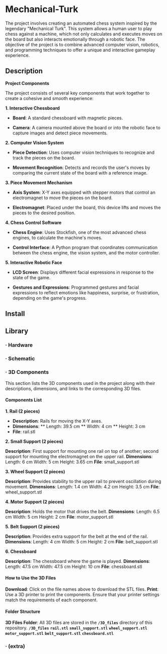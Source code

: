 # Mechanical-Turk

The project involves creating an automated chess system inspired by the legendary "Mechanical Turk". This system allows a human user to play chess against a machine, which not only calculates and executes moves on the board but also interacts emotionally through a robotic face. The objective of the project is to combine advanced computer vision, robotics, and programming techniques to offer a unique and interactive gameplay experience.

## Description

**Project Components**

The project consists of several key components that work together to create a cohesive and smooth experience:

**1. Interactive Chessboard**

*  **Board**: A standard chessboard with magnetic pieces.

*  **Camera**: A camera mounted above the board or into the robotic face to capture images and detect piece movements.

**2. Computer Vision System** 

*  **Piece Detection**: Uses computer vision techniques to recognize and track the pieces on the board.

*  **Movement Recognition**: Detects and records the user's moves by comparing the current state of the board with a reference image.

**3. Piece Movement Mechanism**

*  **Axis System**: X-Y axes equipped with stepper motors that control an electromagnet to move the pieces on the board.

*  **Electromagnet**: Placed under the board, this device lifts and moves the pieces to the desired position.

**4. Chess Control Software**

*  **Chess Engine**: Uses Stockfish, one of the most advanced chess engines, to calculate the machine's moves.

*  **Control Interface**: A Python program that coordinates communication between the chess engine, the vision system, and the motor controller.

**5. Interactive Robotic Face**

*  **LCD Screen**: Displays different facial expressions in response to the state of the game.

*  **Gestures and Expressions**: Programmed gestures and facial expressions to reflect emotions like happiness, surprise, or frustration, depending on the game's progress.

## Install

## Library

### · Hardware

### · Schematic

### · 3D Components

This section lists the 3D components used in the project along with their descriptions, dimensions, and links to the corresponding 3D files.

#### Components List
**1. Rail (2 pieces)**

*  **Description**: Rails for moving the X-Y axes.
*  **Dimensions**:
  **  Length: 39.5 cm
  **  Width: 4 cm
  **  Height: 3 cm
*  **File**: rail.stl

**2. Small Support (2 pieces)**

**Description**: First support for mounting one rail on top of another; second support for mounting the electromagnet on the upper rail.
**Dimensions**:
Length: 6 cm
Width: 5 cm
Height: 3.65 cm
**File**: small_support.stl

**3. Wheel Support (2 pieces)**

**Description**: Provides stability to the upper rail to prevent oscillation during movement.
**Dimensions**:
Length: 1.4 cm
Width: 4.2 cm
Height: 3.5 cm
**File**: wheel_support.stl

**4. Motor Support (2 pieces)**

**Description**: Holds the motor that drives the belt.
**Dimensions**:
Length: 6.5 cm
Width: 5 cm
Height: 2 cm
**File**: motor_support.stl

**5. Belt Support (2 pieces)**

**Description**: Provides extra support for the belt at the end of the rail.
**Dimensions**:
Length: 4 cm
Width: 5 cm
Height: 2 cm
**File**: belt_support.stl

**6. Chessboard**

**Description**: The chessboard where the game is played.
**Dimensions**:
Length: 47.5 cm
Width: 47.5 cm
Height: 10 cm
**File**: chessboard.stl

#### How to Use the 3D Files
**Download**: Click on the file names above to download the STL files.
**Print**: Use a 3D printer to print the components. Ensure that your printer settings match the requirements of each component.

#### Folder Structure
**3D Files Folder**: All 3D files are stored in the **`/3D_files`** directory of this repository.
**`/3D_files`**
**`rail.stl`**
**`small_support.stl`**
**`wheel_support.stl`**
**`motor_support.stl`**
**`belt_support.stl`**
**`chessboard.stl`**

### · (extra)
